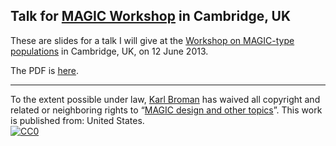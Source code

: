 ## Talk for [MAGIC Workshop](http://mus.well.ox.ac.uk/19genomes/MAGIC-WORKSHOP/) in Cambridge, UK

These are slides for a talk I will give at the
[Workshop on MAGIC-type populations](http://mus.well.ox.ac.uk/19genomes/MAGIC-WORKSHOP/) 
in Cambridge, UK, on 12 June 2013.

The PDF is [here](http://www.biostat.wisc.edu/~kbroman/presentations/magic_web.pdf).

<hr/>

To the extent possible under law,
[Karl Broman](http://github.com/kbroman)
has waived all copyright and related or neighboring rights to
&ldquo;[MAGIC design and other topics](http://github.com/kbroman/Talk_MAGIC)&rdquo;.
This work is published from: United States.
<br/>
[![CC0](http://i.creativecommons.org/p/zero/1.0/88x31.png)](http://creativecommons.org/publicdomain/zero/1.0/)
